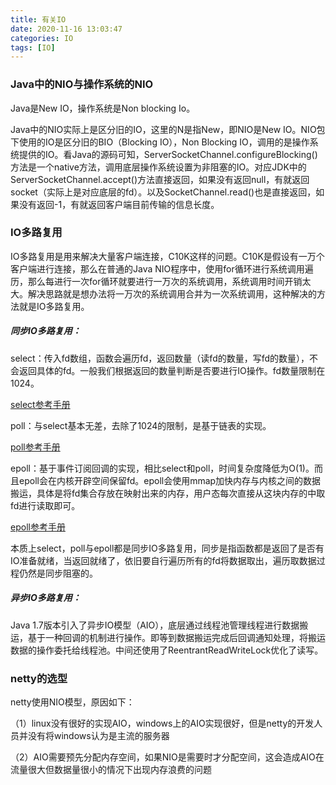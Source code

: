 ```yaml
---
title: 有关IO
date: 2020-11-16 13:03:47
categories: IO
tags: [IO]
---
```

### Java中的NIO与操作系统的NIO
Java是New IO，操作系统是Non blocking Io。

Java中的NIO实际上是区分旧的IO，这里的N是指New，即NIO是New IO。NIO包下使用的IO是区分旧的BIO（Blocking IO），Non Blocking IO，调用的是操作系统提供的IO。看Java的源码可知，ServerSocketChannel.configureBlocking()方法是一个native方法，调用底层操作系统设置为非阻塞的IO。对应JDK中的ServerSocketChannel.accept()方法直接返回，如果没有返回null，有就返回socket（实际上是对应底层的fd）。以及SocketChannel.read()也是直接返回，如果没有返回-1，有就返回客户端目前传输的信息长度。

### IO多路复用
IO多路复用是用来解决大量客户端连接，C10K这样的问题。C10K是假设有一万个客户端进行连接，那么在普通的Java NIO程序中，使用for循环进行系统调用遍历，那么每进行一次for循环就要进行一万次的系统调用，系统调用时间开销太大。解决思路就是想办法将一万次的系统调用合并为一次系统调用，这种解决的方法就是IO多路复用。

##### 同步IO多路复用：

select：传入fd数组，函数会遍历fd，返回数量（读fd的数量，写fd的数量），不会返回具体的fd。一般我们根据返回的数量判断是否要进行IO操作。fd数量限制在1024。

[select参考手册](https://man7.org/linux/man-pages/man2/select.2.html)

poll：与select基本无差，去除了1024的限制，是基于链表的实现。

[poll参考手册](https://man7.org/linux/man-pages/man2/poll.2.html)

epoll：基于事件订阅回调的实现，相比select和poll，时间复杂度降低为O(1)。而且epoll会在内核开辟空间保留fd。epoll会使用mmap加快内存与内核之间的数据搬运，具体是将fd集合存放在映射出来的内存，用户态每次直接从这块内存的中取fd进行读取即可。

[epoll参考手册](https://man7.org/linux/man-pages/man7/epoll.7.html)

本质上select，poll与epoll都是同步IO多路复用，同步是指函数都是返回了是否有IO准备就绪，当返回就绪了，依旧要自行遍历所有的fd将数据取出，遍历取数据过程仍然是同步阻塞的。

##### 异步IO多路复用：
Java 1.7版本引入了异步IO模型（AIO），底层通过线程池管理线程进行数据搬运，基于一种回调的机制进行操作。即等到数据搬运完成后回调通知处理，将搬运数据的操作委托给线程池。中间还使用了ReentrantReadWriteLock优化了读写。

### netty的选型
netty使用NIO模型，原因如下：

（1）linux没有很好的实现AIO，windows上的AIO实现很好，但是netty的开发人员并没有将windows认为是主流的服务器

（2）AIO需要预先分配内存空间，如果NIO是需要时才分配空间，这会造成AIO在流量很大但数据量很小的情况下出现内存浪费的问题
